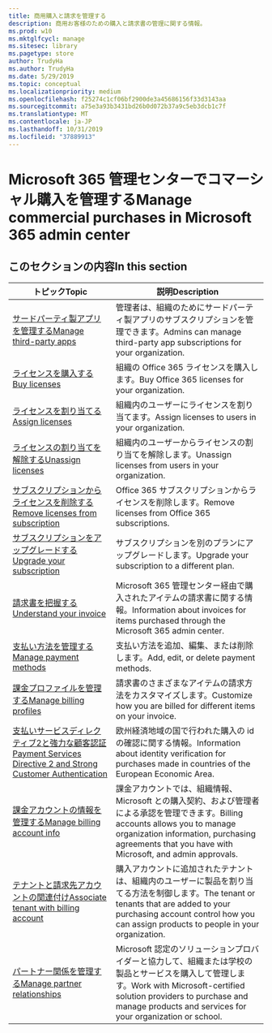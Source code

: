 ```yaml
---
title: 商用購入と請求を管理する
description: 商用お客様のための購入と請求書の管理に関する情報。
ms.prod: w10
ms.mktglfcycl: manage
ms.sitesec: library
ms.pagetype: store
author: TrudyHa
ms.author: TrudyHa
ms.date: 5/29/2019
ms.topic: conceptual
ms.localizationpriority: medium
ms.openlocfilehash: f25274c1cf06bf2900de3a45686156f33d3143aa
ms.sourcegitcommit: a75e3a93b3431bd26b0d072b37a9c5eb3dcb1c7f
ms.translationtype: MT
ms.contentlocale: ja-JP
ms.lasthandoff: 10/31/2019
ms.locfileid: "37889913"
---
```

# <a name="manage-commercial-purchases-in-microsoft-365-admin-center"></a><span data-ttu-id="de751-103">Microsoft 365 管理センターでコマーシャル購入を管理する</span><span class="sxs-lookup"><span data-stu-id="de751-103">Manage commercial purchases in Microsoft 365 admin center</span></span>

## <a name="in-this-section"></a><span data-ttu-id="de751-104">このセクションの内容</span><span class="sxs-lookup"><span data-stu-id="de751-104">In this section</span></span>

| <span data-ttu-id="de751-105">トピック</span><span class="sxs-lookup"><span data-stu-id="de751-105">Topic</span></span> | <span data-ttu-id="de751-106">説明</span><span class="sxs-lookup"><span data-stu-id="de751-106">Description</span></span> |
| ----- | ----------- |
| [<span data-ttu-id="de751-107">サードパーティ製アプリを管理する</span><span class="sxs-lookup"><span data-stu-id="de751-107">Manage third-party apps</span></span>](manage-saas-apps.md) | <span data-ttu-id="de751-108">管理者は、組織のためにサードパーティ製アプリのサブスクリプションを管理できます。</span><span class="sxs-lookup"><span data-stu-id="de751-108">Admins can manage third-party app subscriptions for your organization.</span></span> |
| [<span data-ttu-id="de751-109">ライセンスを購入する</span><span class="sxs-lookup"><span data-stu-id="de751-109">Buy licenses</span></span>](https://docs.microsoft.com/office365/admin/subscriptions-and-billing/buy-licenses?view=o365-worldwide) | <span data-ttu-id="de751-110">組織の Office 365 ライセンスを購入します。</span><span class="sxs-lookup"><span data-stu-id="de751-110">Buy Office 365 licenses for your organization.</span></span> |
| [<span data-ttu-id="de751-111">ライセンスを割り当てる</span><span class="sxs-lookup"><span data-stu-id="de751-111">Assign licenses</span></span>](https://docs.microsoft.com/office365/admin/manage/assign-licenses-to-users?view=o365-worldwide) | <span data-ttu-id="de751-112">組織内のユーザーにライセンスを割り当てます。</span><span class="sxs-lookup"><span data-stu-id="de751-112">Assign licenses to users in your organization.</span></span> |
| [<span data-ttu-id="de751-113">ライセンスの割り当てを解除する</span><span class="sxs-lookup"><span data-stu-id="de751-113">Unassign licenses</span></span>](https://docs.microsoft.com/office365/admin/manage/remove-licenses-from-users?view=o365-worldwide) | <span data-ttu-id="de751-114">組織内のユーザーからライセンスの割り当てを解除します。</span><span class="sxs-lookup"><span data-stu-id="de751-114">Unassign licenses from users in your organization.</span></span> |
| [<span data-ttu-id="de751-115">サブスクリプションからライセンスを削除する</span><span class="sxs-lookup"><span data-stu-id="de751-115">Remove licenses from subscription</span></span>](https://docs.microsoft.com/office365/admin/subscriptions-and-billing/remove-licenses-from-subscription?view=o365-worldwide) | <span data-ttu-id="de751-116">Office 365 サブスクリプションからライセンスを削除します。</span><span class="sxs-lookup"><span data-stu-id="de751-116">Remove licenses from Office 365 subscriptions.</span></span> |
| [<span data-ttu-id="de751-117">サブスクリプションをアップグレードする</span><span class="sxs-lookup"><span data-stu-id="de751-117">Upgrade your subscription</span></span>](https://docs.microsoft.com/office365/admin/subscriptions-and-billing/upgrade-to-different-plan) | <span data-ttu-id="de751-118">サブスクリプションを別のプランにアップグレードします。</span><span class="sxs-lookup"><span data-stu-id="de751-118">Upgrade your subscription to a different plan.</span></span> |
| [<span data-ttu-id="de751-119">請求書を把握する</span><span class="sxs-lookup"><span data-stu-id="de751-119">Understand your invoice</span></span>](/microsoft-365/commerce/billing-and-payments/understand-your-invoice) | <span data-ttu-id="de751-120">Microsoft 365 管理センター経由で購入されたアイテムの請求書に関する情報。</span><span class="sxs-lookup"><span data-stu-id="de751-120">Information about invoices for items purchased through the Microsoft 365 admin center.</span></span> |
| [<span data-ttu-id="de751-121">支払い方法を管理する</span><span class="sxs-lookup"><span data-stu-id="de751-121">Manage payment methods</span></span>](https://docs.microsoft.com/office365/Admin/subscriptions-and-billing/add-update-or-remove-credit-card-or-bank-account) | <span data-ttu-id="de751-122">支払い方法を追加、編集、または削除します。</span><span class="sxs-lookup"><span data-stu-id="de751-122">Add, edit, or delete payment methods.</span></span> |
| [<span data-ttu-id="de751-123">課金プロファイルを管理する</span><span class="sxs-lookup"><span data-stu-id="de751-123">Manage billing profiles</span></span>](/microsoft-365/commerce/billing-and-payments/manage-billing-profiles) | <span data-ttu-id="de751-124">請求書のさまざまなアイテムの請求方法をカスタマイズします。</span><span class="sxs-lookup"><span data-stu-id="de751-124">Customize how you are billed for different items on your invoice.</span></span> |
| [<span data-ttu-id="de751-125">支払いサービスディレクティブ2と強力な顧客認証</span><span class="sxs-lookup"><span data-stu-id="de751-125">Payment Services Directive 2 and Strong Customer Authentication</span></span>](/microsoft-365/commerce/billing-and-payments/psd2) | <span data-ttu-id="de751-126">欧州経済地域の国で行われた購入の id の確認に関する情報。</span><span class="sxs-lookup"><span data-stu-id="de751-126">Information about identity verification for purchases made in countries of the European Economic Area.</span></span> |
| [<span data-ttu-id="de751-127">課金アカウントの情報を管理する</span><span class="sxs-lookup"><span data-stu-id="de751-127">Manage billing account info</span></span>](https://docs.microsoft.com/microsoft-store/update-microsoft-store-for-business-account-settings) | <span data-ttu-id="de751-128">課金アカウントでは、組織情報、Microsoft との購入契約、および管理者による承認を管理できます。</span><span class="sxs-lookup"><span data-stu-id="de751-128">Billing accounts allows you to manage organization information, purchasing agreements that you have with Microsoft, and admin approvals.</span></span> |
| [<span data-ttu-id="de751-129">テナントと請求先アカウントの関連付け</span><span class="sxs-lookup"><span data-stu-id="de751-129">Associate tenant with billing account</span></span>](https://docs.microsoft.com/microsoft-store/manage-mpsa-software-microsoft-store-for-business) | <span data-ttu-id="de751-130">購入アカウントに追加されたテナントは、組織内のユーザーに製品を割り当てる方法を制御します。</span><span class="sxs-lookup"><span data-stu-id="de751-130">The tenant or tenants that are added to your purchasing account control how you can assign products to people in your organization.</span></span> |
| [<span data-ttu-id="de751-131">パートナー関係を管理する</span><span class="sxs-lookup"><span data-stu-id="de751-131">Manage partner relationships</span></span>](https://docs.microsoft.com/microsoft-store/work-with-partner-microsoft-store-business) | <span data-ttu-id="de751-132">Microsoft 認定のソリューションプロバイダーと協力して、組織または学校の製品とサービスを購入して管理します。</span><span class="sxs-lookup"><span data-stu-id="de751-132">Work with Microsoft-certified solution providers to purchase and manage products and services for your organization or school.</span></span> |